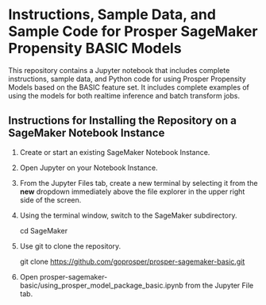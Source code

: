 # Instructions, Sample Data, and Sample Code for Prosper SageMaker Propensity BASIC Models

This repository contains a Jupyter notebook that includes complete instructions, sample data, and Python code for using Prosper Propensity Models based on the BASIC feature set. It includes complete examples of using the models for both realtime inference and batch transform jobs.

## Instructions for Installing the Repository on a SageMaker Notebook Instance

1. Create or start an existing SageMaker Notebook Instance.
2. Open Jupyter on your Notebook Instance.
3. From the Jupyter Files tab, create a new terminal by selecting it from the **new** dropdown immediately above the file explorer in the upper right side of the screen.
4. Using the terminal window, switch to the SageMaker subdirectory. 
  
     cd SageMaker  
  
5. Use git to clone the repository.  
  
     git clone https://github.com/goprosper/prosper-sagemaker-basic.git  
  
6. Open prosper-sagemaker-basic/using_prosper_model_package_basic.ipynb from the Jupyter File tab.
